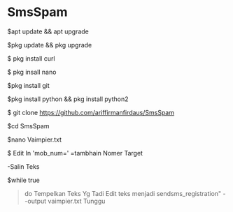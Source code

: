 # SmsSpam

$apt update && apt upgrade


$pkg update && pkg upgrade


$ pkg install curl


$ pkg insall nano


$pkg install git


$pkg install python && pkg install python2


$ git clone https://github.com/ariffirmanfirdaus/SmsSpam

$cd SmsSpam

$nano Vaimpier.txt

$ Edit In 'mob_num=' =tambhain Nomer Target

-Salin Teks

$while true
>do
> Tempelkan Teks Yg Tadi
Edit teks menjadi sendsms_registration" --output vaimpier.txt
Tunggu
